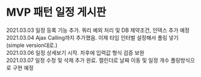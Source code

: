 MVP 패턴 일정 게시판
===============
2021.03.03 일정 등록 기능 추가. 쿼리 예외 처리 및 DB 제약조건, 인덱스 추가 예정<br>
2021.03.04 Ajax Calling까지 추가했음. 이제 타임 인터벌 설정해서 폴링 넣기(simple version대로.)<br>
2021.03.06 일정 상세보기 시작. 차후에 입력값 형식 검증 보완<br>
2021.03.07 일정 수정 및 삭제 추가 완료. 캘린더로 날짜 이동 및 일정 개수 폴링방식으로 구현 예정
